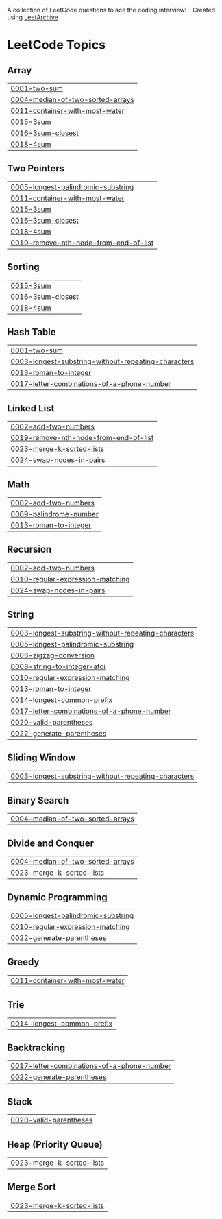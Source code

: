 A collection of LeetCode questions to ace the coding interview! - Created using [LeetArchive](https://github.com/anujlunawat/LeetArchive)


<!---LeetCode Topics Start-->
# LeetCode Topics
## Array
|  |
| ------- |
| [0001-two-sum](https://github.com/manojdintakurti/LeetCode/tree/main/LeetCode/0001-two-sum) |
| [0004-median-of-two-sorted-arrays](https://github.com/manojdintakurti/LeetCode/tree/main/LeetCode/0004-median-of-two-sorted-arrays) |
| [0011-container-with-most-water](https://github.com/manojdintakurti/LeetCode/tree/main/LeetCode/0011-container-with-most-water) |
| [0015-3sum](https://github.com/manojdintakurti/LeetCode/tree/main/LeetCode/0015-3sum) |
| [0016-3sum-closest](https://github.com/manojdintakurti/LeetCode/tree/main/LeetCode/0016-3sum-closest) |
| [0018-4sum](https://github.com/manojdintakurti/LeetCode/tree/main/LeetCode/0018-4sum) |
## Two Pointers
|  |
| ------- |
| [0005-longest-palindromic-substring](https://github.com/manojdintakurti/LeetCode/tree/main/LeetCode/0005-longest-palindromic-substring) |
| [0011-container-with-most-water](https://github.com/manojdintakurti/LeetCode/tree/main/LeetCode/0011-container-with-most-water) |
| [0015-3sum](https://github.com/manojdintakurti/LeetCode/tree/main/LeetCode/0015-3sum) |
| [0016-3sum-closest](https://github.com/manojdintakurti/LeetCode/tree/main/LeetCode/0016-3sum-closest) |
| [0018-4sum](https://github.com/manojdintakurti/LeetCode/tree/main/LeetCode/0018-4sum) |
| [0019-remove-nth-node-from-end-of-list](https://github.com/manojdintakurti/LeetCode/tree/main/LeetCode/0019-remove-nth-node-from-end-of-list) |
## Sorting
|  |
| ------- |
| [0015-3sum](https://github.com/manojdintakurti/LeetCode/tree/main/LeetCode/0015-3sum) |
| [0016-3sum-closest](https://github.com/manojdintakurti/LeetCode/tree/main/LeetCode/0016-3sum-closest) |
| [0018-4sum](https://github.com/manojdintakurti/LeetCode/tree/main/LeetCode/0018-4sum) |
## Hash Table
|  |
| ------- |
| [0001-two-sum](https://github.com/manojdintakurti/LeetCode/tree/main/LeetCode/0001-two-sum) |
| [0003-longest-substring-without-repeating-characters](https://github.com/manojdintakurti/LeetCode/tree/main/LeetCode/0003-longest-substring-without-repeating-characters) |
| [0013-roman-to-integer](https://github.com/manojdintakurti/LeetCode/tree/main/LeetCode/0013-roman-to-integer) |
| [0017-letter-combinations-of-a-phone-number](https://github.com/manojdintakurti/LeetCode/tree/main/LeetCode/0017-letter-combinations-of-a-phone-number) |
## Linked List
|  |
| ------- |
| [0002-add-two-numbers](https://github.com/manojdintakurti/LeetCode/tree/main/LeetCode/0002-add-two-numbers) |
| [0019-remove-nth-node-from-end-of-list](https://github.com/manojdintakurti/LeetCode/tree/main/LeetCode/0019-remove-nth-node-from-end-of-list) |
| [0023-merge-k-sorted-lists](https://github.com/manojdintakurti/LeetCode/tree/main/LeetCode/0023-merge-k-sorted-lists) |
| [0024-swap-nodes-in-pairs](https://github.com/manojdintakurti/LeetCode/tree/main/LeetCode/0024-swap-nodes-in-pairs) |
## Math
|  |
| ------- |
| [0002-add-two-numbers](https://github.com/manojdintakurti/LeetCode/tree/main/LeetCode/0002-add-two-numbers) |
| [0009-palindrome-number](https://github.com/manojdintakurti/LeetCode/tree/main/LeetCode/0009-palindrome-number) |
| [0013-roman-to-integer](https://github.com/manojdintakurti/LeetCode/tree/main/LeetCode/0013-roman-to-integer) |
## Recursion
|  |
| ------- |
| [0002-add-two-numbers](https://github.com/manojdintakurti/LeetCode/tree/main/LeetCode/0002-add-two-numbers) |
| [0010-regular-expression-matching](https://github.com/manojdintakurti/LeetCode/tree/main/LeetCode/0010-regular-expression-matching) |
| [0024-swap-nodes-in-pairs](https://github.com/manojdintakurti/LeetCode/tree/main/LeetCode/0024-swap-nodes-in-pairs) |
## String
|  |
| ------- |
| [0003-longest-substring-without-repeating-characters](https://github.com/manojdintakurti/LeetCode/tree/main/LeetCode/0003-longest-substring-without-repeating-characters) |
| [0005-longest-palindromic-substring](https://github.com/manojdintakurti/LeetCode/tree/main/LeetCode/0005-longest-palindromic-substring) |
| [0006-zigzag-conversion](https://github.com/manojdintakurti/LeetCode/tree/main/LeetCode/0006-zigzag-conversion) |
| [0008-string-to-integer-atoi](https://github.com/manojdintakurti/LeetCode/tree/main/LeetCode/0008-string-to-integer-atoi) |
| [0010-regular-expression-matching](https://github.com/manojdintakurti/LeetCode/tree/main/LeetCode/0010-regular-expression-matching) |
| [0013-roman-to-integer](https://github.com/manojdintakurti/LeetCode/tree/main/LeetCode/0013-roman-to-integer) |
| [0014-longest-common-prefix](https://github.com/manojdintakurti/LeetCode/tree/main/LeetCode/0014-longest-common-prefix) |
| [0017-letter-combinations-of-a-phone-number](https://github.com/manojdintakurti/LeetCode/tree/main/LeetCode/0017-letter-combinations-of-a-phone-number) |
| [0020-valid-parentheses](https://github.com/manojdintakurti/LeetCode/tree/main/LeetCode/0020-valid-parentheses) |
| [0022-generate-parentheses](https://github.com/manojdintakurti/LeetCode/tree/main/LeetCode/0022-generate-parentheses) |
## Sliding Window
|  |
| ------- |
| [0003-longest-substring-without-repeating-characters](https://github.com/manojdintakurti/LeetCode/tree/main/LeetCode/0003-longest-substring-without-repeating-characters) |
## Binary Search
|  |
| ------- |
| [0004-median-of-two-sorted-arrays](https://github.com/manojdintakurti/LeetCode/tree/main/LeetCode/0004-median-of-two-sorted-arrays) |
## Divide and Conquer
|  |
| ------- |
| [0004-median-of-two-sorted-arrays](https://github.com/manojdintakurti/LeetCode/tree/main/LeetCode/0004-median-of-two-sorted-arrays) |
| [0023-merge-k-sorted-lists](https://github.com/manojdintakurti/LeetCode/tree/main/LeetCode/0023-merge-k-sorted-lists) |
## Dynamic Programming
|  |
| ------- |
| [0005-longest-palindromic-substring](https://github.com/manojdintakurti/LeetCode/tree/main/LeetCode/0005-longest-palindromic-substring) |
| [0010-regular-expression-matching](https://github.com/manojdintakurti/LeetCode/tree/main/LeetCode/0010-regular-expression-matching) |
| [0022-generate-parentheses](https://github.com/manojdintakurti/LeetCode/tree/main/LeetCode/0022-generate-parentheses) |
## Greedy
|  |
| ------- |
| [0011-container-with-most-water](https://github.com/manojdintakurti/LeetCode/tree/main/LeetCode/0011-container-with-most-water) |
## Trie
|  |
| ------- |
| [0014-longest-common-prefix](https://github.com/manojdintakurti/LeetCode/tree/main/LeetCode/0014-longest-common-prefix) |
## Backtracking
|  |
| ------- |
| [0017-letter-combinations-of-a-phone-number](https://github.com/manojdintakurti/LeetCode/tree/main/LeetCode/0017-letter-combinations-of-a-phone-number) |
| [0022-generate-parentheses](https://github.com/manojdintakurti/LeetCode/tree/main/LeetCode/0022-generate-parentheses) |
## Stack
|  |
| ------- |
| [0020-valid-parentheses](https://github.com/manojdintakurti/LeetCode/tree/main/LeetCode/0020-valid-parentheses) |
## Heap (Priority Queue)
|  |
| ------- |
| [0023-merge-k-sorted-lists](https://github.com/manojdintakurti/LeetCode/tree/main/LeetCode/0023-merge-k-sorted-lists) |
## Merge Sort
|  |
| ------- |
| [0023-merge-k-sorted-lists](https://github.com/manojdintakurti/LeetCode/tree/main/LeetCode/0023-merge-k-sorted-lists) |
<!---LeetCode Topics End-->